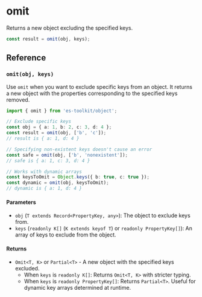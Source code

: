 # omit

Returns a new object excluding the specified keys.

```typescript
const result = omit(obj, keys);
```

## Reference

### `omit(obj, keys)`

Use `omit` when you want to exclude specific keys from an object. It returns a new object with the properties corresponding to the specified keys removed.

```typescript
import { omit } from 'es-toolkit/object';

// Exclude specific keys
const obj = { a: 1, b: 2, c: 3, d: 4 };
const result = omit(obj, ['b', 'c']);
// result is { a: 1, d: 4 }

// Specifying non-existent keys doesn't cause an error
const safe = omit(obj, ['b', 'nonexistent']);
// safe is { a: 1, c: 3, d: 4 }

// Works with dynamic arrays
const keysToOmit = Object.keys({ b: true, c: true });
const dynamic = omit(obj, keysToOmit);
// dynamic is { a: 1, d: 4 }
```

#### Parameters

- `obj` (`T extends Record<PropertyKey, any>`): The object to exclude keys from.
- `keys` (`readonly K[]` (`K extends keyof T`) or `readonly PropertyKey[]`): An array of keys to exclude from the object.

#### Returns

- `Omit<T, K>` or `Partial<T>` - A new object with the specified keys excluded.
  - When `keys` is `readonly K[]`: Returns `Omit<T, K>` with stricter typing.
  - When `keys` is `readonly PropertyKey[]`: Returns `Partial<T>`. Useful for dynamic key arrays determined at runtime.
